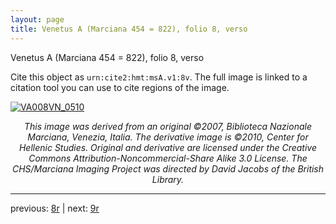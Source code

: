```yaml
---
layout: page
title: Venetus A (Marciana 454 = 822), folio 8, verso
---
```


Venetus A (Marciana 454 = 822), folio 8, verso

Cite this object as `urn:cite2:hmt:msA.v1:8v`.  The full image is linked to a citation tool you can use to cite regions of the image.

[![VA008VN_0510](http://www.homermultitext.org/iipsrv?IIIF=/project/homer/pyramidal/deepzoom/hmt/vaimg/2017a/VA008VN_0510.tif/full/800,/0/default.jpg)](http://www.homermultitext.org/ict2/?urn=urn:cite2:hmt:vaimg.2017a:VA008VN_0510) 

<p style="text-align: center; font-style: italic;">This image was derived from an original ©2007, Biblioteca Nazionale Marciana, Venezia, Italia. The derivative image is ©2010, Center for Hellenic Studies. Original and derivative are licensed under the Creative Commons Attribution-Noncommercial-Share Alike 3.0 License. The CHS/Marciana Imaging Project was directed by David Jacobs of the British Library.</p>

---

previous: [8r](../8r/) | next: [9r](../9r/)